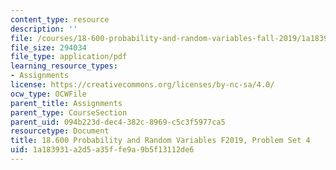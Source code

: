 ```yaml
---
content_type: resource
description: ''
file: /courses/18-600-probability-and-random-variables-fall-2019/1a183931a2d5a35ffe9a9b5f13112de6_MIT18_600F19_Pset4.pdf
file_size: 294034
file_type: application/pdf
learning_resource_types:
- Assignments
license: https://creativecommons.org/licenses/by-nc-sa/4.0/
ocw_type: OCWFile
parent_title: Assignments
parent_type: CourseSection
parent_uid: 094b223d-dec4-382c-8969-c5c3f5977ca5
resourcetype: Document
title: 18.600 Probability and Random Variables F2019, Problem Set 4
uid: 1a183931-a2d5-a35f-fe9a-9b5f13112de6
---
```

